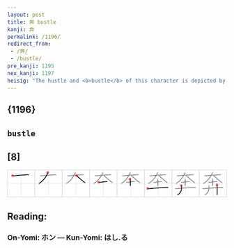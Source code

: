```yaml
---
layout: post
title: 奔 bustle
kanji: 奔
permalink: /1196/
redirect_from:
 - /奔/
 - /bustle/
pre_kanji: 1195
nex_kanji: 1197
heisig: "The hustle and <b>bustle</b> of this character is depicted by a <i>St. Bernard dog</i> and a <i>haystack</i>."
---
```


## {1196}

## `bustle`

## [8]

<div class="stroke"><img src="../images/E5A594.png" /></div>

## Reading:

### On-Yomi: ホン &mdash; Kun-Yomi: はし.る
